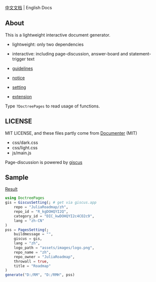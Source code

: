 [中文文档](README.md) | English Docs

## About
This is a lightweight interactive document generator.
* lightweight: only two dependencies
* interactive: including page-discussion, answer-board and statement-trigger text

* [guidelines](docs/en/guidelines.md)
* [notice](docs/en/notice.md)
* [setting](docs/en/settings.md)
* [extension](docs/en/extension.md)

Type `?DoctreePages` to read usage of functions.

## LICENSE
MIT LICENSE, and these files partly come from [Documenter](https://github.com/JuliaDocs/Documenter.jl) (MIT)
* css/dark.css
* css/light.css
* js/main.js

Page-discussion is powered by [giscus](https://github.com/giscus/giscus)

## Sample
[Result](https://juliaroadmap.github.io/docs/meta/doctest.html)
```jl
using DoctreePages
gis = GiscusSetting(; # get via giscus.app
	repo = "JuliaRoadmap/zh",
	repo_id = "R_kgDOHQYI2Q",
	category_id = "DIC_kwDOHQYI2c4CO2c9",
	lang = "zh-CN"
)
pss = PagesSetting(;
	buildmessage = "",
	giscus = gis,
	lang = "zh",
	logo_path = "assets/images/logo.png",
	repo_name = "zh",
	repo_owner = "JuliaRoadmap",
	throwall = true,
	title = "Roadmap"
)
generate("D:/RM", "D:/RMH", pss)
```
